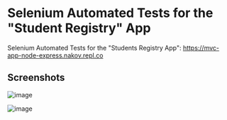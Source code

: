 # Selenium Automated Tests for the "Student Registry" App
Selenium Automated Tests for the "Students Registry App": https://mvc-app-node-express.nakov.repl.co

## Screenshots
![image](https://user-images.githubusercontent.com/1689586/105896664-c3ca4d80-601f-11eb-9a91-911bb04a9f93.png)

![image](https://user-images.githubusercontent.com/1689586/105896770-eb211a80-601f-11eb-91d7-e7466b556553.png)

